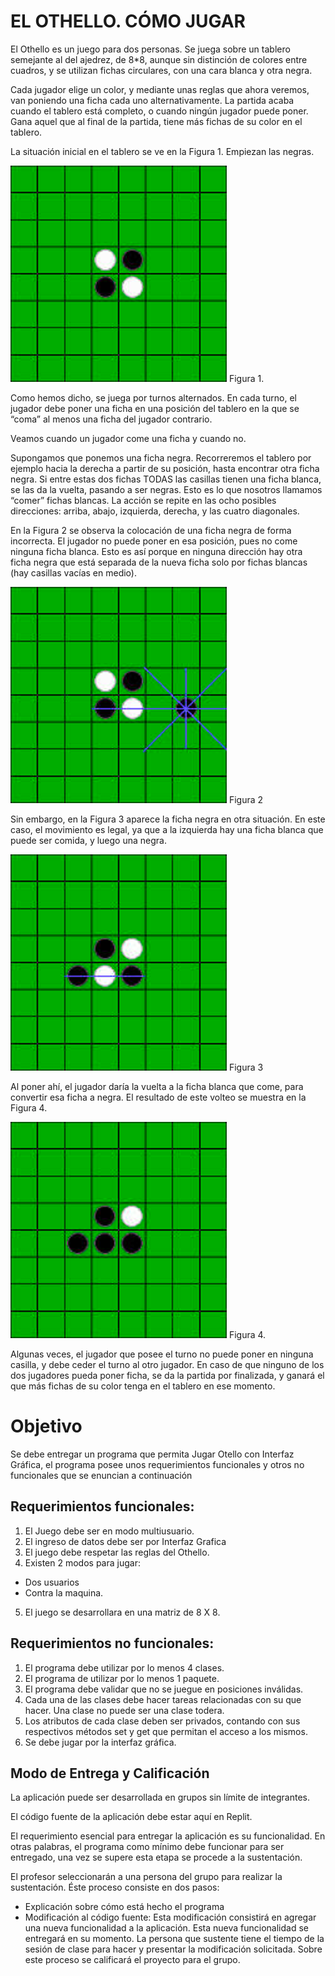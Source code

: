 # EL OTHELLO. CÓMO JUGAR

El Othello es un juego para dos personas. Se juega sobre un tablero semejante al del ajedrez, de 8*8, aunque sin distinción de colores entre cuadros, y se utilizan fichas circulares, con una cara blanca y otra negra.

Cada jugador elige un color, y mediante unas reglas que ahora veremos, van poniendo una ficha cada uno alternativamente. La partida acaba cuando el tablero está completo, o cuando ningún jugador puede poner. Gana aquel que al final de la partida, tiene más fichas de su color en el tablero.

La situación inicial en el tablero se ve en la Figura 1. Empiezan las negras.

![Figura 1](/Imagen1.png)
Figura 1.

Como hemos dicho, se juega por turnos alternados. En cada turno, el jugador debe poner una ficha en una posición del tablero en la que se “coma” al menos una ficha del jugador contrario.

Veamos cuando un jugador come una ficha y cuando no.

Supongamos que ponemos una ficha negra. Recorreremos el tablero por ejemplo hacia la derecha a partir de su posición, hasta encontrar otra ficha negra. Si entre estas dos fichas TODAS las casillas tienen una ficha blanca, se las da la vuelta, pasando a ser negras. Esto es lo que nosotros llamamos “comer” fichas blancas. La acción se repite en las ocho posibles direcciones: arriba, abajo, izquierda, derecha, y las cuatro diagonales.

En la Figura 2 se observa la colocación de una ficha negra de forma incorrecta. El jugador no puede poner en esa posición, pues no come ninguna ficha blanca. Esto es así porque en ninguna dirección hay otra ficha negra que está separada de la nueva ficha solo por fichas blancas (hay casillas vacías en medio).

![Figura 2](/Imagen2.png)
Figura 2

Sin embargo, en la Figura 3 aparece la ficha negra en otra situación. En este caso, el movimiento es legal, ya que a la izquierda hay una ficha blanca que puede ser comida, y luego una negra.

![Figura 3](/Imagen3.png)
Figura 3

Al poner ahí, el jugador daría la vuelta a la ficha blanca que come, para convertir esa ficha a negra. El resultado de este volteo se muestra en la Figura 4.

![Figura 4](/Imagen4.png) 
Figura 4.


Algunas veces, el jugador que posee el turno no puede poner en ninguna casilla, y debe ceder el turno al otro jugador. En caso de que ninguno de los dos jugadores pueda poner ficha, se da la partida por finalizada, y ganará el que más fichas de su color tenga en el tablero en ese momento.

# Objetivo
Se debe entregar un programa que permita Jugar Otello con Interfaz Gráfica, el programa posee unos requerimientos funcionales y otros no funcionales que se enuncian a continuación

## Requerimientos funcionales:

1. El Juego debe ser en modo multiusuario.
2. El ingreso de datos debe ser por Interfaz Grafica
3. El juego debe respetar las reglas del Othello.
4. Existen 2 modos para jugar:
  + Dos usuarios
  + Contra la maquina.
5. El juego se desarrollara en una matriz de 8 X 8.

## Requerimientos no funcionales:

1. El programa debe utilizar por lo menos 4 clases.
2. El programa de utilizar por lo menos 1 paquete.
3. El programa debe validar que no se juegue en posiciones inválidas.
4. Cada una de las clases debe hacer tareas relacionadas con su que hacer. Una clase no puede ser una clase todera.
5. Los atributos de cada clase deben ser privados, contando con sus respectivos métodos set y get que permitan el acceso a los mismos.
6. Se debe jugar por la interfaz gráfica.
 

## Modo de Entrega y Calificación

La aplicación puede ser desarrollada en grupos sin límite de integrantes.

El código fuente de la aplicación debe estar aquí en Replit.

El requerimiento  esencial para entregar la aplicación es su funcionalidad. En otras palabras, el programa como mínimo debe funcionar para ser entregado, una vez se supere esta etapa se procede a la sustentación.

El profesor seleccionarán a una persona del grupo para realizar la sustentación. Éste proceso consiste en dos pasos:

+ Explicación sobre cómo está hecho el programa
+ Modificación al código fuente: Esta modificación consistirá en agregar una nueva funcionalidad a la aplicación. Esta nueva funcionalidad se entregará en su momento. La persona que sustente tiene el tiempo de la sesión de clase para hacer y presentar la modificación solicitada. Sobre este proceso se calificará el proyecto para el grupo.
 